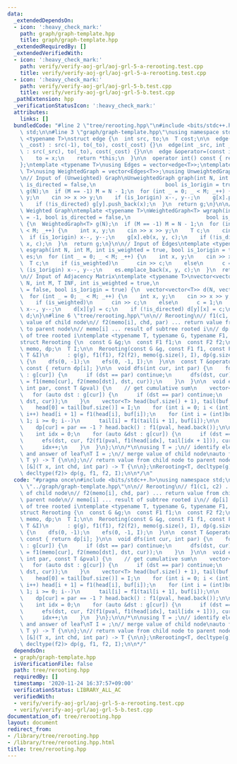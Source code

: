 ```yaml
---
data:
  _extendedDependsOn:
  - icon: ':heavy_check_mark:'
    path: graph/graph-template.hpp
    title: graph/graph-template.hpp
  _extendedRequiredBy: []
  _extendedVerifiedWith:
  - icon: ':heavy_check_mark:'
    path: verify/verify-aoj-grl/aoj-grl-5-a-rerooting.test.cpp
    title: verify/verify-aoj-grl/aoj-grl-5-a-rerooting.test.cpp
  - icon: ':heavy_check_mark:'
    path: verify/verify-aoj-grl/aoj-grl-5-b.test.cpp
    title: verify/verify-aoj-grl/aoj-grl-5-b.test.cpp
  _pathExtension: hpp
  _verificationStatusIcon: ':heavy_check_mark:'
  attributes:
    links: []
  bundledCode: "#line 2 \"tree/rerooting.hpp\"\n#include <bits/stdc++.h>\nusing namespace\
    \ std;\n\n#line 3 \"graph/graph-template.hpp\"\nusing namespace std;\n\ntemplate\
    \ <typename T>\nstruct edge {\n  int src, to;\n  T cost;\n\n  edge(int _to, T\
    \ _cost) : src(-1), to(_to), cost(_cost) {}\n  edge(int _src, int _to, T _cost)\
    \ : src(_src), to(_to), cost(_cost) {}\n\n  edge &operator=(const int &x) {\n\
    \    to = x;\n    return *this;\n  }\n\n  operator int() const { return to; }\n\
    };\ntemplate <typename T>\nusing Edges = vector<edge<T>>;\ntemplate <typename\
    \ T>\nusing WeightedGraph = vector<Edges<T>>;\nusing UnweightedGraph = vector<vector<int>>;\n\
    \n// Input of (Unweighted) Graph\nUnweightedGraph graph(int N, int M = -1, bool\
    \ is_directed = false,\n                      bool is_1origin = true) {\n  UnweightedGraph\
    \ g(N);\n  if (M == -1) M = N - 1;\n  for (int _ = 0; _ < M; _++) {\n    int x,\
    \ y;\n    cin >> x >> y;\n    if (is_1origin) x--, y--;\n    g[x].push_back(y);\n\
    \    if (!is_directed) g[y].push_back(x);\n  }\n  return g;\n}\n\n// Input of\
    \ Weighted Graph\ntemplate <typename T>\nWeightedGraph<T> wgraph(int N, int M\
    \ = -1, bool is_directed = false,\n                        bool is_1origin = true)\
    \ {\n  WeightedGraph<T> g(N);\n  if (M == -1) M = N - 1;\n  for (int _ = 0; _\
    \ < M; _++) {\n    int x, y;\n    cin >> x >> y;\n    T c;\n    cin >> c;\n  \
    \  if (is_1origin) x--, y--;\n    g[x].eb(x, y, c);\n    if (!is_directed) g[y].eb(y,\
    \ x, c);\n  }\n  return g;\n}\n\n// Input of Edges\ntemplate <typename T>\nEdges<T>\
    \ esgraph(int N, int M, int is_weighted = true, bool is_1origin = true) {\n  Edges<T>\
    \ es;\n  for (int _ = 0; _ < M; _++) {\n    int x, y;\n    cin >> x >> y;\n  \
    \  T c;\n    if (is_weighted)\n      cin >> c;\n    else\n      c = 1;\n    if\
    \ (is_1origin) x--, y--;\n    es.emplace_back(x, y, c);\n  }\n  return es;\n}\n\
    \n// Input of Adjacency Matrix\ntemplate <typename T>\nvector<vector<T>> adjgraph(int\
    \ N, int M, T INF, int is_weighted = true,\n                           bool is_directed\
    \ = false, bool is_1origin = true) {\n  vector<vector<T>> d(N, vector<T>(N, INF));\n\
    \  for (int _ = 0; _ < M; _++) {\n    int x, y;\n    cin >> x >> y;\n    T c;\n\
    \    if (is_weighted)\n      cin >> c;\n    else\n      c = 1;\n    if (is_1origin)\
    \ x--, y--;\n    d[x][y] = c;\n    if (!is_directed) d[y][x] = c;\n  }\n  return\
    \ d;\n}\n#line 6 \"tree/rerooting.hpp\"\n\n// Rerooting\n// f1(c1, c2) ... merge\
    \ value of child node\n// f2(memo[i], chd, par) ... return value from child node\
    \ to parent node\n// memo[i] ... result of subtree rooted i\n// dp[i] ... result\
    \ of tree rooted i\ntemplate <typename T, typename G, typename F1, typename F2>\n\
    struct Rerooting {\n  const G &g;\n  const F1 f1;\n  const F2 f2;\n  vector<T>\
    \ memo, dp;\n  T I;\n\n  Rerooting(const G &g, const F1 f1, const F2 f2, const\
    \ T &I)\n      : g(g), f1(f1), f2(f2), memo(g.size(), I), dp(g.size(), I), I(I)\
    \ {\n    dfs(0, -1);\n    efs(0, -1, I);\n  }\n\n  const T &operator[](int i)\
    \ const { return dp[i]; }\n\n  void dfs(int cur, int par) {\n    for (auto &dst\
    \ : g[cur]) {\n      if (dst == par) continue;\n      dfs(dst, cur);\n      memo[cur]\
    \ = f1(memo[cur], f2(memo[dst], dst, cur));\n    }\n  }\n\n  void efs(int cur,\
    \ int par, const T &pval) {\n    // get cumulative sum\n    vector<T> buf;\n \
    \   for (auto dst : g[cur]) {\n      if (dst == par) continue;\n      buf.push_back(f2(memo[dst],\
    \ dst, cur));\n    }\n    vector<T> head(buf.size() + 1), tail(buf.size() + 1);\n\
    \    head[0] = tail[buf.size()] = I;\n    for (int i = 0; i < (int)buf.size();\
    \ i++) head[i + 1] = f1(head[i], buf[i]);\n    for (int i = (int)buf.size() -\
    \ 1; i >= 0; i--)\n      tail[i] = f1(tail[i + 1], buf[i]);\n\n    // update\n\
    \    dp[cur] = par == -1 ? head.back() : f1(pval, head.back());\n\n    // propagate\n\
    \    int idx = 0;\n    for (auto &dst : g[cur]) {\n      if (dst == par) continue;\n\
    \      efs(dst, cur, f2(f1(pval, f1(head[idx], tail[idx + 1])), cur, dst));\n\
    \      idx++;\n    }\n  }\n};\n\n/*\n\nusing T = ;\n// identify element of f1,\
    \ and answer of leaf\nT I = ;\n// merge value of child node\nauto f1 = [&](T x,\
    \ T y) -> T {\n\n};\n// return value from child node to parent node\nauto f2 =\
    \ [&](T x, int chd, int par) -> T {\n\n};\nRerooting<T, decltype(g), decltype(f1),\
    \ decltype(f2)> dp(g, f1, f2, I);\n\n*/\n"
  code: "#pragma once\n#include <bits/stdc++.h>\nusing namespace std;\n\n#include\
    \ \"../graph/graph-template.hpp\"\n\n// Rerooting\n// f1(c1, c2) ... merge value\
    \ of child node\n// f2(memo[i], chd, par) ... return value from child node to\
    \ parent node\n// memo[i] ... result of subtree rooted i\n// dp[i] ... result\
    \ of tree rooted i\ntemplate <typename T, typename G, typename F1, typename F2>\n\
    struct Rerooting {\n  const G &g;\n  const F1 f1;\n  const F2 f2;\n  vector<T>\
    \ memo, dp;\n  T I;\n\n  Rerooting(const G &g, const F1 f1, const F2 f2, const\
    \ T &I)\n      : g(g), f1(f1), f2(f2), memo(g.size(), I), dp(g.size(), I), I(I)\
    \ {\n    dfs(0, -1);\n    efs(0, -1, I);\n  }\n\n  const T &operator[](int i)\
    \ const { return dp[i]; }\n\n  void dfs(int cur, int par) {\n    for (auto &dst\
    \ : g[cur]) {\n      if (dst == par) continue;\n      dfs(dst, cur);\n      memo[cur]\
    \ = f1(memo[cur], f2(memo[dst], dst, cur));\n    }\n  }\n\n  void efs(int cur,\
    \ int par, const T &pval) {\n    // get cumulative sum\n    vector<T> buf;\n \
    \   for (auto dst : g[cur]) {\n      if (dst == par) continue;\n      buf.push_back(f2(memo[dst],\
    \ dst, cur));\n    }\n    vector<T> head(buf.size() + 1), tail(buf.size() + 1);\n\
    \    head[0] = tail[buf.size()] = I;\n    for (int i = 0; i < (int)buf.size();\
    \ i++) head[i + 1] = f1(head[i], buf[i]);\n    for (int i = (int)buf.size() -\
    \ 1; i >= 0; i--)\n      tail[i] = f1(tail[i + 1], buf[i]);\n\n    // update\n\
    \    dp[cur] = par == -1 ? head.back() : f1(pval, head.back());\n\n    // propagate\n\
    \    int idx = 0;\n    for (auto &dst : g[cur]) {\n      if (dst == par) continue;\n\
    \      efs(dst, cur, f2(f1(pval, f1(head[idx], tail[idx + 1])), cur, dst));\n\
    \      idx++;\n    }\n  }\n};\n\n/*\n\nusing T = ;\n// identify element of f1,\
    \ and answer of leaf\nT I = ;\n// merge value of child node\nauto f1 = [&](T x,\
    \ T y) -> T {\n\n};\n// return value from child node to parent node\nauto f2 =\
    \ [&](T x, int chd, int par) -> T {\n\n};\nRerooting<T, decltype(g), decltype(f1),\
    \ decltype(f2)> dp(g, f1, f2, I);\n\n*/"
  dependsOn:
  - graph/graph-template.hpp
  isVerificationFile: false
  path: tree/rerooting.hpp
  requiredBy: []
  timestamp: '2020-11-24 16:37:57+09:00'
  verificationStatus: LIBRARY_ALL_AC
  verifiedWith:
  - verify/verify-aoj-grl/aoj-grl-5-a-rerooting.test.cpp
  - verify/verify-aoj-grl/aoj-grl-5-b.test.cpp
documentation_of: tree/rerooting.hpp
layout: document
redirect_from:
- /library/tree/rerooting.hpp
- /library/tree/rerooting.hpp.html
title: tree/rerooting.hpp
---
```

